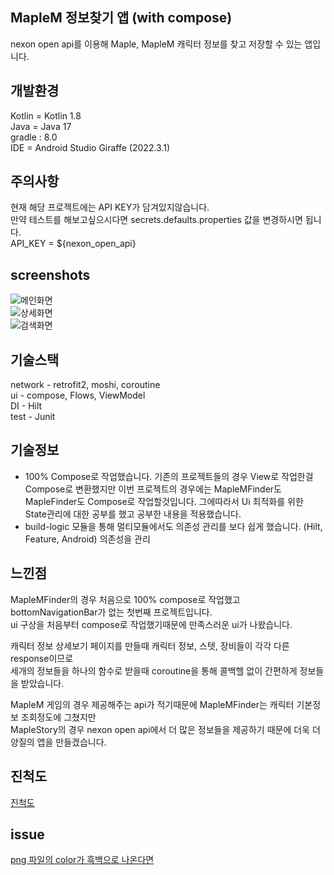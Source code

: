 ## MapleM 정보찾기 앱 (with compose)
nexon open api를 이용해 Maple, MapleM 캐릭터 정보를 찾고 저장할 수 있는 앱입니다.  
##  개발환경
Kotlin = Kotlin 1.8  
Java = Java 17  
gradle : 8.0  
IDE = Android Studio Giraffe (2022.3.1)  

## 주의사항
현재 해당 프로젝트에는 API KEY가 담겨있지않습니다.  
만약 테스트를 해보고싶으시다면 secrets.defaults.properties 값을 변경하시면 됩니다.  
API_KEY = ${nexon_open_api}  
## screenshots  
![메인화면](https://github.com/hegunhee/MapleMFinder/assets/57277631/d4188a4a-220c-46dc-9bfd-c9c432e2ab5b)  
![상세화면](https://github.com/hegunhee/MapleMFinder/assets/57277631/0a2b4f98-a08c-40d5-9908-b57e216c6a43)  
![검색화면](https://github.com/hegunhee/MapleMFinder/assets/57277631/3b3464f6-864a-4837-b1af-09f38e50cb04)  
## 기술스택  
network - retrofit2, moshi, coroutine  
ui - compose, Flows, ViewModel  
DI - Hilt  
test - Junit  
## 기술정보  
- 100% Compose로 작업했습니다. 기존의 프로젝트들의 경우 View로 작업한걸 Compose로 변환했지만
  이번 프로젝트의 경우에는 MapleMFinder도 MapleFinder도 Compose로 작업할것입니다.
  그에따라서 Ui 최적화를 위한 State관리에 대한 공부를 했고 공부한 내용을 적용했습니다.
- build-logic 모듈을 통해 멀티모듈에서도 의존성 관리를 보다 쉽게 했습니다.
  (Hilt, Feature, Android) 의존성을 관리
## 느낀점  
MapleMFinder의 경우 처음으로 100% compose로 작업했고 bottomNavigationBar가 없는 첫번째 프로젝트입니다.  
ui 구상을 처음부터 compose로 작업했기때문에 만족스러운 ui가 나왔습니다.  

캐릭터 정보 상세보기 페이지를 만들때 캐릭터 정보, 스텟, 장비들이 각각 다른 response이므로  
세개의 정보들을 하나의 함수로 받을때 coroutine을 통해 콜백헬 없이 간편하게 정보들을 받았습니다.  

MapleM 게임의 경우 제공해주는 api가 적기때문에 MapleMFinder는 캐릭터 기본정보 조회정도에 그쳤지만  
MapleStory의 경우 nexon open api에서 더 많은 정보들을 제공하기 때문에 더욱 더 양질의 앱을 만들겠습니다.  
## 진척도  
[진척도](https://github.com/hegunhee/MapleMFinder/issues/1)  

## issue  
[png 파일의 color가 흑백으로 나온다면](https://github.com/hegunhee/MapleMFinder/issues/9)
